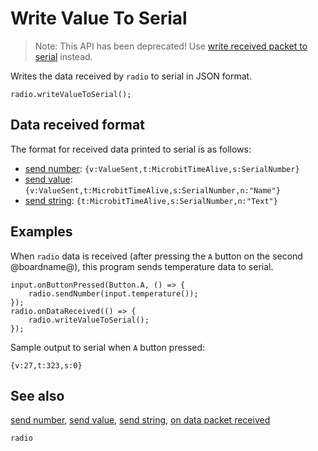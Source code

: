 # Write Value To Serial

> Note: This API has been deprecated! Use [write received packet to serial](/reference/radio/write-received-packet-to-serial) instead.

Writes the data received by `radio` to serial in JSON format.

```sig
radio.writeValueToSerial();
```

## Data received format

The format for received data printed to serial is as follows:

- [send number](/reference/radio/send-number): ```{v:ValueSent,t:MicrobitTimeAlive,s:SerialNumber}```
- [send value](/reference/radio/send-value): ```{v:ValueSent,t:MicrobitTimeAlive,s:SerialNumber,n:"Name"}```
- [send string](/reference/radio/send-string): ```{t:MicrobitTimeAlive,s:SerialNumber,n:"Text"}```

## Examples

When ```radio``` data is received (after pressing the `A` button on the second @boardname@), this program sends temperature data to serial.

```blocks
input.onButtonPressed(Button.A, () => {
    radio.sendNumber(input.temperature());
});
radio.onDataReceived(() => {
    radio.writeValueToSerial();
});
```

Sample output to serial when `A` button pressed:

```Text
{v:27,t:323,s:0}
```

## See also

[send number](/reference/radio/send-number), [send value](/reference/radio/send-value), [send string](/reference/radio/send-string), [on data packet received](/reference/radio/on-data-packet-received)

```package
radio
```
